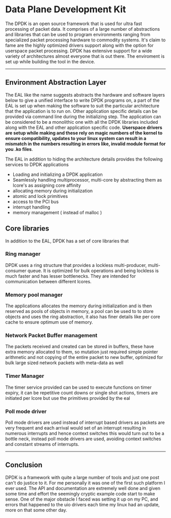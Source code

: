 # Data Plane Development Kit 

The DPDK is an open source framework that is used for ultra fast processing of packet data. It comprises of a large number of abstractions 
and libraries that can be used to program environments ranging from specialized packet processing hardware to commodity systems. It's claim 
to fame are the highly optimized drivers support along with the option for userspace packet processing. DPDK has extensive support for a wide variety 
of architectures almost everyone that is out there. The enviroment is set up while building the tool in the device.

---

## Environment Abstraction Layer

The EAL like the name suggests abstracts the hardware and software layers below to give a unified interface to write DPDK programs on, a part of the EAL is 
set up when making the software to suit the particular architecture that the application is to run on. Other application specific details can be provided via
command line during the initializing step. The application can be considered to be a monolithic one with all the DPDK libraries included along with the EAL and 
other application specific code. __Userspace drivers are setup while making and these rely on magic numbers of the kernel to ensure compatibility, updates to 
your linux system can result in a mismatch in the numbers resulting in errors like, invalid module format for you .ko files__.

The EAL in addition to hiding the architecture details provides the following services to DPDK applications

* Loading and initializing a DPDK application
* Seamlessly handling multiprocessor, multi-core by abstracting them as lcore's as assigning core affinity
* allocating memory during initialization
* atomic and lock primitives
* access to the PCI bus
* interrupt handling
* memory management ( instead of malloc )


## Core libraries

In addition to the EAL, DPDK has a set of core libraries that 

### Ring manager

DPDK uses a ring structure that provides a lockless multi-producer, multi-consumer queue. It is optimized for bulk operations and being lockless 
is much faster and has lesser bottlenecks. They are intended for communication between different lcores.

### Memory pool manager

The applications allocates the memory during initialization and is then reserved as pools of objects in memory, a pool can be used to to store 
objects and uses the ring abstraction, it also has finer details like per core cache to ensure optimum use of memory.

### Network Packet Buffer management

The packets received and created can be stored in buffers, these have extra memory allocated to them, so mutation just required simple pointer arithmetic and 
not copying of the entire packet to new buffer, optimized for bulk large sized network packets with meta-data as well

### Timer Manager

The timer service provided can be used to execute functions on timer expiry, it can be repetitive count downs or single shot actions, timers are initiated per lcore 
but use the primitives provided by the eal

### Poll mode driver

Poll mode drivers are used instead of interrupt based drivers as packets are very frequent and each arrival would set of an interrupt resulting in numerous interrupts and hence context switches
this would turn out to be a bottle neck, instead poll mode drivers are used, avoiding context switches and constant streams of interrupts.

---

## Conclusion

DPDK is a framework with quite a large number of tools and just one post can't do justice to it. For me personally it was one of the first such platform 
I ever used. The API and documentation are extremely well done and given some time and effort the seemingly cryptic example code start to make sense. One of the 
major obstacle I faced was setting it up on my PC, and errors that happened to the uio drivers each time my linux had an update, more on that some other day.


